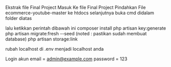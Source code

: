 Ekstrak file Final Project
Masuk Ke file Final Project
Pindahkan File ecommerce-youtube-master ke htdocs
selanjutnya buka cmd didalam folder diatas

lalu ketikkan perintah dibawah ini
composer install
php artisan key:generate
php artisan migrate:fresh --seed (noted : pastikan sudah membuat database)
php artisan storage:link

rubah localhost di .env menjadi localhost anda

Login akun
email = admin@example.com
password = 123
